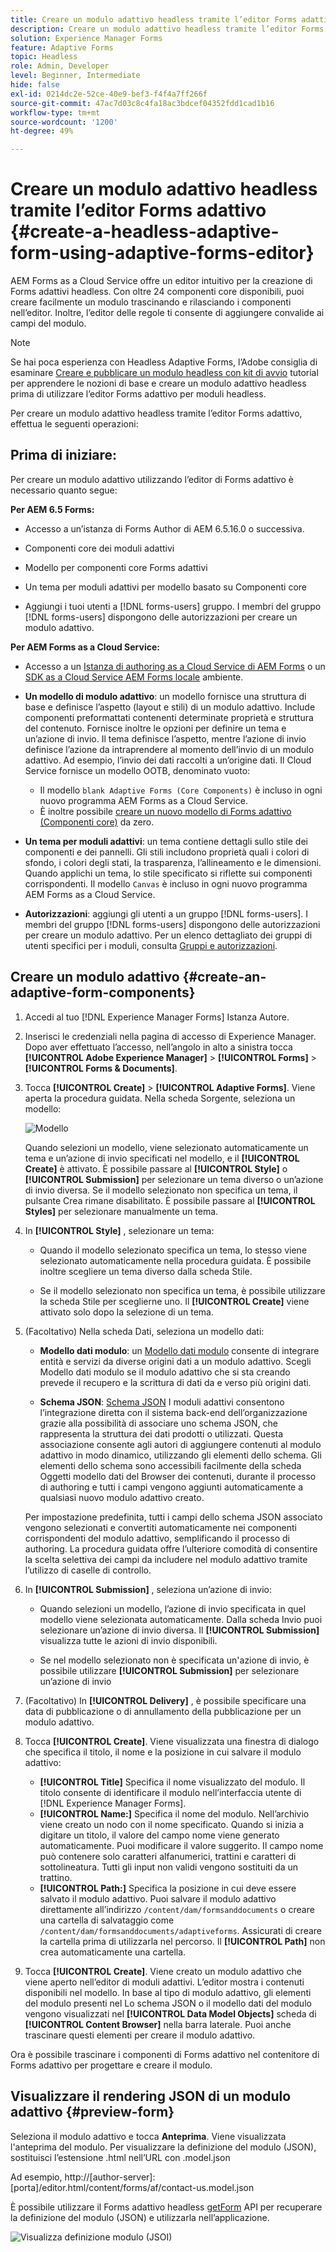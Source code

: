 ```yaml
---
title: Creare un modulo adattivo headless tramite l’editor Forms adattivo
description: Creare un modulo adattivo headless tramite l’editor Forms adattivo
solution: Experience Manager Forms
feature: Adaptive Forms
topic: Headless
role: Admin, Developer
level: Beginner, Intermediate
hide: false
exl-id: 0214dc2e-52ce-40e9-bef3-f4f4a7ff266f
source-git-commit: 47ac7d03c8c4fa18ac3bdcef04352fdd1cad1b16
workflow-type: tm+mt
source-wordcount: '1200'
ht-degree: 49%

---
```


# Creare un modulo adattivo headless tramite l’editor Forms adattivo {#create-a-headless-adaptive-form-using-adaptive-forms-editor}

AEM Forms as a Cloud Service offre un editor intuitivo per la creazione di Forms adattivi headless. Con oltre 24 componenti core disponibili, puoi creare facilmente un modulo trascinando e rilasciando i componenti nell’editor. Inoltre, l’editor delle regole ti consente di aggiungere convalide ai campi del modulo.

>[!NOTE]
>
> 
>Se hai poca esperienza con Headless Adaptive Forms, l’Adobe consiglia di esaminare [Creare e pubblicare un modulo headless con kit di avvio](create-and-publish-a-headless-form.md) tutorial per apprendere le nozioni di base e creare un modulo adattivo headless prima di utilizzare l’editor Forms adattivo per moduli headless.

Per creare un modulo adattivo headless tramite l’editor Forms adattivo, effettua le seguenti operazioni:

## Prima di iniziare:

Per creare un modulo adattivo utilizzando l’editor di Forms adattivo è necessario quanto segue:

**Per AEM 6.5 Forms:**

* Accesso a un’istanza di Forms Author di AEM 6.5.16.0 o successiva.

* Componenti core dei moduli adattivi

* Modello per componenti core Forms adattivi

* Un tema per moduli adattivi per modello basato su Componenti core

* Aggiungi i tuoi utenti a [!DNL forms-users] gruppo. I membri del gruppo [!DNL forms-users] dispongono delle autorizzazioni per creare un modulo adattivo.


**Per AEM Forms as a Cloud Service:**

* Accesso a un [Istanza di authoring as a Cloud Service di AEM Forms](https://experienceleague.adobe.com/docs/experience-manager-cloud-service/content/forms/setup-configure-migrate/setup-forms-cloud-service.html?lang=en) o un [SDK as a Cloud Service AEM Forms locale](https://experienceleague.adobe.com/docs/experience-manager-cloud-service/content/forms/setup-configure-migrate/setup-local-development-environment.html?lang=en) ambiente.

* **Un modello di modulo adattivo**: un modello fornisce una struttura di base e definisce l’aspetto (layout e stili) di un modulo adattivo. Include componenti preformattati contenenti determinate proprietà e struttura del contenuto. Fornisce inoltre le opzioni per definire un tema e un’azione di invio. Il tema definisce l’aspetto, mentre l’azione di invio definisce l’azione da intraprendere al momento dell’invio di un modulo adattivo. Ad esempio, l’invio dei dati raccolti a un’origine dati. Il Cloud Service fornisce un modello OOTB, denominato vuoto:

   * Il modello `blank Adaptive Forms (Core Components)` è incluso in ogni nuovo programma AEM Forms as a Cloud Service.
   * È inoltre possibile [creare un nuovo modello di Forms adattivo (Componenti core)](https://experienceleague.adobe.com/docs/experience-manager-cloud-service/content/forms/adaptive-forms-authoring/authoring-adaptive-forms-foundation-components/create-an-adaptive-form-on-forms-cs/template-editor.html) da zero.

* **Un tema per moduli adattivi**: un tema contiene dettagli sullo stile dei componenti e dei pannelli. Gli stili includono proprietà quali i colori di sfondo, i colori degli stati, la trasparenza, l’allineamento e le dimensioni. Quando applichi un tema, lo stile specificato si riflette sui componenti corrispondenti.  Il modello `Canvas` è incluso in ogni nuovo programma AEM Forms as a Cloud Service.

* **Autorizzazioni**: aggiungi gli utenti a un gruppo [!DNL forms-users]. I membri del gruppo [!DNL forms-users] dispongono delle autorizzazioni per creare un modulo adattivo. Per un elenco dettagliato dei gruppi di utenti specifici per i moduli, consulta [Gruppi e autorizzazioni](https://experienceleague.adobe.com/docs/experience-manager-cloud-service/content/forms/setup-configure-migrate/forms-groups-privileges-tasks.html).


## Creare un modulo adattivo  {#create-an-adaptive-form-components}

1. Accedi al tuo [!DNL Experience Manager Forms] Istanza Autore.

1. Inserisci le credenziali nella pagina di accesso di Experience Manager. Dopo aver effettuato l’accesso, nell’angolo in alto a sinistra tocca **[!UICONTROL Adobe Experience Manager]** > **[!UICONTROL Forms]** > **[!UICONTROL Forms & Documents]**.

1. Tocca **[!UICONTROL Create]**  > **[!UICONTROL Adaptive Forms]**. Viene aperta la procedura guidata. Nella scheda Sorgente, seleziona un modello:

   ![Modello](/help/assets/core-components-template.png)

   Quando selezioni un modello, viene selezionato automaticamente un tema e un’azione di invio specificati nel modello, e il **[!UICONTROL Create]** è attivato. È possibile passare al **[!UICONTROL Style]** o **[!UICONTROL Submission]** per selezionare un tema diverso o un’azione di invio diversa. Se il modello selezionato non specifica un tema, il pulsante Crea rimane disabilitato. È possibile passare al **[!UICONTROL Styles]** per selezionare manualmente un tema.

1. In **[!UICONTROL Style]** , selezionare un tema:

   * Quando il modello selezionato specifica un tema, lo stesso viene selezionato automaticamente nella procedura guidata. È possibile inoltre scegliere un tema diverso dalla scheda Stile.

   * Se il modello selezionato non specifica un tema, è possibile utilizzare la scheda Stile per sceglierne uno. Il **[!UICONTROL Create]** viene attivato solo dopo la selezione di un tema.

1. (Facoltativo) Nella scheda Dati, seleziona un modello dati:

   * **Modello dati modulo**: un [Modello dati modulo](https://experienceleague.adobe.com/docs/experience-manager-cloud-service/content/forms/integrate/use-form-data-model/data-integration.html) consente di integrare entità e servizi da diverse origini dati a un modulo adattivo. Scegli Modello dati modulo se il modulo adattivo che si sta creando prevede il recupero e la scrittura di dati da e verso più origini dati.

   * **Schema JSON**: [Schema JSON](https://experienceleague.adobe.com/docs/experience-manager-cloud-service/content/forms/adaptive-forms-authoring/authoring-adaptive-forms-foundation-components/create-an-adaptive-form-on-forms-cs/adaptive-form-json-schema-form-model.html?lang=en) I moduli adattivi consentono l’integrazione diretta con il sistema back-end dell’organizzazione grazie alla possibilità di associare uno schema JSON, che rappresenta la struttura dei dati prodotti o utilizzati. Questa associazione consente agli autori di aggiungere contenuti al modulo adattivo in modo dinamico, utilizzando gli elementi dello schema. Gli elementi dello schema sono accessibili facilmente della scheda Oggetti modello dati del Browser dei contenuti, durante il processo di authoring e tutti i campi vengono aggiunti automaticamente a qualsiasi nuovo modulo adattivo creato.

   Per impostazione predefinita, tutti i campi dello schema JSON associato vengono selezionati e convertiti automaticamente nei componenti corrispondenti del modulo adattivo, semplificando il processo di authoring. La procedura guidata offre l’ulteriore comodità di consentire la scelta selettiva dei campi da includere nel modulo adattivo tramite l’utilizzo di caselle di controllo.

1. In **[!UICONTROL Submission]** , seleziona un’azione di invio:

   * Quando selezioni un modello, l’azione di invio specificata in quel modello viene selezionata automaticamente. Dalla scheda Invio puoi selezionare un’azione di invio diversa. Il **[!UICONTROL  Submission]** visualizza tutte le azioni di invio disponibili.

   * Se nel modello selezionato non è specificata un&#39;azione di invio, è possibile utilizzare **[!UICONTROL Submission]** per selezionare un’azione di invio

1. (Facoltativo) In **[!UICONTROL Delivery]** , è possibile specificare una data di pubblicazione o di annullamento della pubblicazione per un modulo adattivo.

1. Tocca **[!UICONTROL Create]**. Viene visualizzata una finestra di dialogo che specifica il titolo, il nome e la posizione in cui salvare il modulo adattivo:

   * **[!UICONTROL Title]** Specifica il nome visualizzato del modulo. Il titolo consente di identificare il modulo nell’interfaccia utente di [!DNL Experience Manager Forms].
   * **[!UICONTROL Name:]** Specifica il nome del modulo. Nell’archivio viene creato un nodo con il nome specificato. Quando si inizia a digitare un titolo, il valore del campo nome viene generato automaticamente. Puoi modificare il valore suggerito. Il campo nome può contenere solo caratteri alfanumerici, trattini e caratteri di sottolineatura. Tutti gli input non validi vengono sostituiti da un trattino.
   * **[!UICONTROL Path:]** Specifica la posizione in cui deve essere salvato il modulo adattivo. Puoi salvare il modulo adattivo direttamente all’indirizzo `/content/dam/formsanddocuments` o creare una cartella di salvataggio come `/content/dam/formsanddocuments/adaptiveforms`. Assicurati di creare la cartella prima di utilizzarla nel percorso. Il **[!UICONTROL Path]** non crea automaticamente una cartella.

1. Tocca **[!UICONTROL Create]**. Viene creato un modulo adattivo che viene aperto nell’editor di moduli adattivi. L’editor mostra i contenuti disponibili nel modello.  In base al tipo di modulo adattivo, gli elementi del modulo presenti nel <!--XFA form template, XML schema or --> Lo schema JSON o il modello dati del modulo vengono visualizzati nel **[!UICONTROL Data Model Objects]** scheda di **[!UICONTROL Content Browser]** nella barra laterale. Puoi anche trascinare questi elementi per creare il modulo adattivo.

Ora è possibile trascinare i componenti di Forms adattivo nel contenitore di Forms adattivo per progettare e creare il modulo.


## Visualizzare il rendering JSON di un modulo adattivo {#preview-form}

Seleziona il modulo adattivo e tocca **Anteprima**. Viene visualizzata l&#39;anteprima del modulo. Per visualizzare la definizione del modulo (JSON), sostituisci l’estensione .html nell’URL con .model.json

Ad esempio, http://[author-server]:[porta]/editor.html/content/forms/af/contact-us.model.json

È possibile utilizzare il Forms adattivo headless [getForm](https://opensource.adobe.com/aem-forms-af-runtime/api/#tag/Get-Form-Definition) API per recuperare la definizione del modulo (JSON) e utilizzarla nell’applicazione.

![Visualizza definizione modulo (JSOI)](assets/json-definantion.png)

